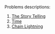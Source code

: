 Problems descriptions: 
01. [The Story Telling](https://judge.softuni.org/Contests/Practice/Index/3474#0)
02. [Time](https://judge.softuni.org/Contests/Practice/Index/3474#1)
03. [Chain Lightning](https://judge.softuni.org/Contests/Practice/Index/3474#2)